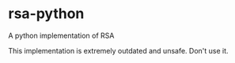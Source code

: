 # rsa-python
A python implementation of RSA

This implementation is extremely outdated and unsafe. Don't use it.

